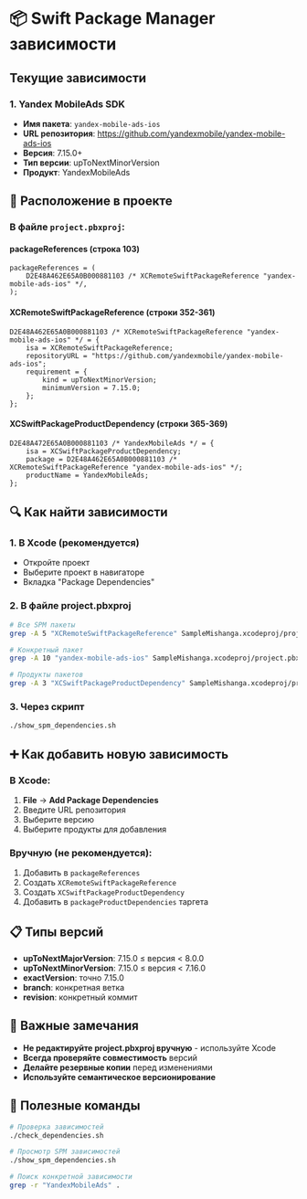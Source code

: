 # 📦 Swift Package Manager зависимости

## Текущие зависимости

### 1. Yandex MobileAds SDK
- **Имя пакета**: `yandex-mobile-ads-ios`
- **URL репозитория**: https://github.com/yandexmobile/yandex-mobile-ads-ios
- **Версия**: 7.15.0+
- **Тип версии**: upToNextMinorVersion
- **Продукт**: YandexMobileAds

## 📍 Расположение в проекте

### В файле `project.pbxproj`:

#### packageReferences (строка 103)
```objc
packageReferences = (
    D2E48A462E65A0B000881103 /* XCRemoteSwiftPackageReference "yandex-mobile-ads-ios" */,
);
```

#### XCRemoteSwiftPackageReference (строки 352-361)
```objc
D2E48A462E65A0B000881103 /* XCRemoteSwiftPackageReference "yandex-mobile-ads-ios" */ = {
    isa = XCRemoteSwiftPackageReference;
    repositoryURL = "https://github.com/yandexmobile/yandex-mobile-ads-ios";
    requirement = {
        kind = upToNextMinorVersion;
        minimumVersion = 7.15.0;
    };
};
```

#### XCSwiftPackageProductDependency (строки 365-369)
```objc
D2E48A472E65A0B000881103 /* YandexMobileAds */ = {
    isa = XCSwiftPackageProductDependency;
    package = D2E48A462E65A0B000881103 /* XCRemoteSwiftPackageReference "yandex-mobile-ads-ios" */;
    productName = YandexMobileAds;
};
```

## 🔍 Как найти зависимости

### 1. В Xcode (рекомендуется)
- Откройте проект
- Выберите проект в навигаторе
- Вкладка "Package Dependencies"

### 2. В файле project.pbxproj
```bash
# Все SPM пакеты
grep -A 5 "XCRemoteSwiftPackageReference" SampleMishanga.xcodeproj/project.pbxproj

# Конкретный пакет
grep -A 10 "yandex-mobile-ads-ios" SampleMishanga.xcodeproj/project.pbxproj

# Продукты пакетов
grep -A 3 "XCSwiftPackageProductDependency" SampleMishanga.xcodeproj/project.pbxproj
```

### 3. Через скрипт
```bash
./show_spm_dependencies.sh
```

## ➕ Как добавить новую зависимость

### В Xcode:
1. **File** → **Add Package Dependencies**
2. Введите URL репозитория
3. Выберите версию
4. Выберите продукты для добавления

### Вручную (не рекомендуется):
1. Добавить в `packageReferences`
2. Создать `XCRemoteSwiftPackageReference`
3. Создать `XCSwiftPackageProductDependency`
4. Добавить в `packageProductDependencies` таргета

## 📋 Типы версий

- **upToNextMajorVersion**: 7.15.0 ≤ версия < 8.0.0
- **upToNextMinorVersion**: 7.15.0 ≤ версия < 7.16.0
- **exactVersion**: точно 7.15.0
- **branch**: конкретная ветка
- **revision**: конкретный коммит

## 🚨 Важные замечания

- **Не редактируйте project.pbxproj вручную** - используйте Xcode
- **Всегда проверяйте совместимость** версий
- **Делайте резервные копии** перед изменениями
- **Используйте семантическое версионирование**

## 🔧 Полезные команды

```bash
# Проверка зависимостей
./check_dependencies.sh

# Просмотр SPM зависимостей
./show_spm_dependencies.sh

# Поиск конкретной зависимости
grep -r "YandexMobileAds" .
```

